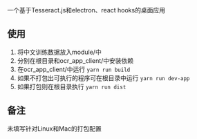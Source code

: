 一个基于Tesseract.js和electron、react hooks的桌面应用

## 使用

1.   将中文训练数据放入module/中
2.   分别在根目录和ocr_app_client/中安装依赖
3.   在ocr_app_client/中运行 `yarn run build`
4.   如果不打包出可执行的程序可在根目录中运行 `yarn run dev-app`
5.   如果打包则在根目录执行 `yarn run dist`

## 备注

未填写针对Linux和Mac的打包配置